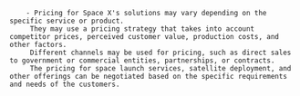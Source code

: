         - Pricing for Space X's solutions may vary depending on the specific service or product.
         They may use a pricing strategy that takes into account competitor prices, perceived customer value, production costs, and other factors.
         Different channels may be used for pricing, such as direct sales to government or commercial entities, partnerships, or contracts.
         The pricing for space launch services, satellite deployment, and other offerings can be negotiated based on the specific requirements and needs of the customers.



